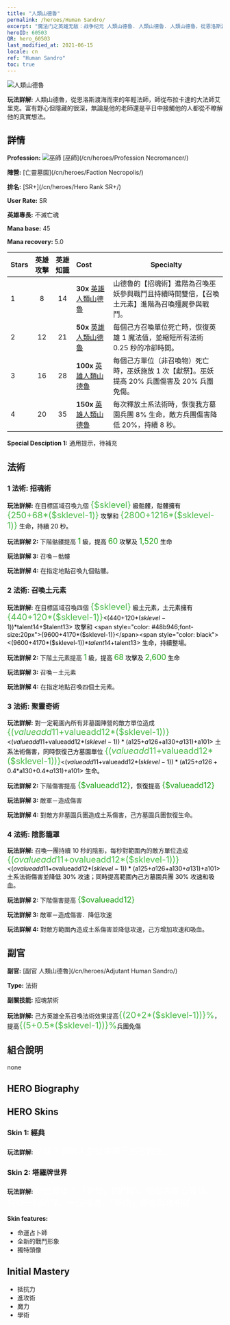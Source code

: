 ```yaml
---
title: "人類山德魯"
permalink: /heroes/Human Sandro/
excerpt: "魔法门之英雄无敌：战争纪元 人類山德魯. 人類山德魯. 人類山德魯，從恩洛斯渡海而來的年輕法師，師從布拉卡達的大法師艾里克。富有野心但隱藏的很深，無論是他的老師還是平日中接觸他的人都從不瞭解他的真實想法。"
heroID: 60503
QR: hero_60503
last_modified_at: 2021-06-15
locale: cn
ref: "Human Sandro"
toc: true
---
```

  ![人類山德魯](/images/h/h_HumanSandro.jpg)

 **玩法詳解:** 人類山德魯，從恩洛斯渡海而來的年輕法師，師從布拉卡達的大法師艾里克。富有野心但隱藏的很深，無論是他的老師還是平日中接觸他的人都從不瞭解他的真實想法。
## 詳情
 **Profession:** ![巫師](/images/h/h_prof_6.png)  [巫師](/cn/heroes/Profession Necromancer/)

 **陣營:** [亡靈墓園](/cn/heroes/Faction Necropolis/)

 **排名:** [SR+](/cn/heroes/Hero Rank SR+/)

 **User Rate:** SR

 **英雄專長:** 不滅亡魂

 **Mana base:** 45

 **Mana recovery:** 5.0


  | Stars | 英雄攻擊 | 英雄知識 | Cost |     Specialty     |
  |---------|:---------------:|:---------------:|:--|--------------------|
  |    1    | 8 | 14 | **30x** [英雄人類山德魯](/cn/Items/her_373/) | 山德魯的【招魂術】進階為召喚巫妖參與戰鬥且持續時間雙倍，【召喚土元素】進階為召喚殭屍參與戰鬥。 |
  |    2    | 12 | 21 | **50x** [英雄人類山德魯](/cn/Items/her_373/) | 每個己方召喚單位死亡時，恢復英雄 1 魔法值，並縮短所有法術 0.25 秒的冷卻時間。 |
  |    3    | 16 | 28 | **100x** [英雄人類山德魯](/cn/Items/her_373/) | 每個己方單位（非召喚物）死亡時，巫妖施放 1 次【獻祭】。巫妖提高 20% 兵團傷害及 20% 兵團免傷。 |
  |    4    | 20 | 35 | **150x** [英雄人類山德魯](/cn/Items/her_373/) | 每次釋放土系法術時，恢復我方墓園兵團 8% 生命，敵方兵團傷害降低 20%，持續 8 秒。 |

 **Special Desciption 1:** 通用提示，待補充

## 法術
### 1 法術: 招魂術
 **玩法詳解:** 在目標區域召喚九個 <span style="color: #48b946;font-size:20px">{$sklevel}</span><span style="color: black"> 級骷髏，骷髏擁有 <span style="color: #48b946;font-size:20px">{250+68*($sklevel-1)}</span><span style="color: black"> 攻擊和 <span style="color: #48b946;font-size:20px">{2800+1216*($sklevel-1)}</span><span style="color: black"> 生命，持續 20 秒。

 **玩法詳解 2:** 下階骷髏提高 <span style="color: #1ca216;font-size:18px">1</span><span style="color: black"> 級，提高 <span style="color: #1ca216;font-size:18px">60</span><span style="color: black"> 攻擊及 <span style="color: #1ca216;font-size:18px">1,520</span><span style="color: black"> 生命

 **玩法詳解 3:** 召喚－骷髏

 **玩法詳解 4:** 在指定地點召喚九個骷髏。

### 2 法術: 召喚土元素
 **玩法詳解:** 在目標區域召喚四個 <span style="color: #48b946;font-size:20px">{$sklevel}</span><span style="color: black"> 級土元素，土元素擁有 <span style="color: #48b946;font-size:20px">{440+120*($sklevel-1)}</span><span style="color: black"><(440+120*($sklevel-1))*$talent14+$talent13> 攻擊和 <span style="color: #48b946;font-size:20px">{9600+4170*($sklevel-1)}</span><span style="color: black"><(9600+4170*($sklevel-1))*$talent14+$talent13> 生命，持續整場。

 **玩法詳解 2:** 下階土元素提高 <span style="color: #1ca216;font-size:18px">1</span><span style="color: black"> 級，提高 <span style="color: #1ca216;font-size:18px">68</span><span style="color: black"> 攻擊及 <span style="color: #1ca216;font-size:18px">2,600</span><span style="color: black"> 生命

 **玩法詳解 3:** 召喚－土元素

 **玩法詳解 4:** 在指定地點召喚四個土元素。

### 3 法術: 聚靈奇術
 **玩法詳解:** 對一定範圍內所有非墓園陣營的敵方單位造成 <span style="color: #48b946;font-size:20px">{($valueadd11+$valueadd12*($sklevel-1))}</span><span style="color: black"><($valueadd11+$valueadd12*($sklevel-1))*($a125+$a126+$a130+$a131)+$a101> 土系法術傷害，同時恢復己方墓園單位 <span style="color: #48b946;font-size:20px">{($valueadd11+$valueadd12*($sklevel-1))}</span><span style="color: black"><($valueadd11+$valueadd12*($sklevel-1))*($a125+$a126+0.4*$a130+0.4*$a131)+$a101> 生命。

 **玩法詳解 2:** 下階傷害提高 <span style="color: #1ca216;font-size:18px">{$valueadd12}</span><span style="color: black">，恢復提高 <span style="color: #1ca216;font-size:18px">{$valueadd12}</span><span style="color: black">

 **玩法詳解 3:** 敵軍－造成傷害

 **玩法詳解 4:** 對敵方非墓園兵團造成土系傷害，己方墓園兵團恢復生命。

### 4 法術: 陰影籠罩
 **玩法詳解:** 召喚一團持續 10 秒的陰影，每秒對範圍內的敵方單位造成 <span style="color: #48b946;font-size:20px">{($ovalueadd11+$ovalueadd12*($sklevel-1))}</span><span style="color: black"><($ovalueadd11+$ovalueadd12*($sklevel-1))*($a125+$a126+$a130+$a131)+$a101> 土系法術傷害並降低 30% 攻速；同時提高範圍內己方墓園兵團 30% 攻速和吸血。

 **玩法詳解 2:** 下階傷害提高 <span style="color: #1ca216;font-size:18px">{$ovalueadd12}</span><span style="color: black">

 **玩法詳解 3:** 敵軍－造成傷害．降低攻速

 **玩法詳解 4:** 對敵方範圍內造成土系傷害並降低攻速，己方增加攻速和吸血。


## 副官

 **副官:**  [副官 人類山德魯](/cn/heroes/Adjutant Human Sandro/) 

 **Type:**  法術 

 **副關技能:**  招魂禁術 

 **玩法詳解:** 己方英雄全系召喚法術效果提高<span style="color: #48b946;font-size:20px">{(20+2*($sklevel-1))}%</span><span style="color: black">，提高<span style="color: #48b946;font-size:20px">{(5+0.5*($sklevel-1))}%</span><span style="color: black">兵團免傷

## 組合說明

  none
## HERO Biography

## HERO Skins
### Skin 1: **經典**

 **玩法詳解:** <span style="color: #ffffff;font-size:20px">命運？我的人生從來都不由它做主。</span>


### Skin 2: **塔羅牌世界**

 **玩法詳解:** <span style="color: #ffffff;font-size:20px">你已抵達了「夢想」的門前，但還需耐心等待。只待一個時間，一個機遇，「夢想」便會與你相逢。</span>

 **Skin features:** 

   - 命運占卜師
   - 全新的戰鬥形象
   - 獨特頭像


## Initial Mastery
   - 抵抗力
   - 進攻術
   - 魔力
   - 學術

